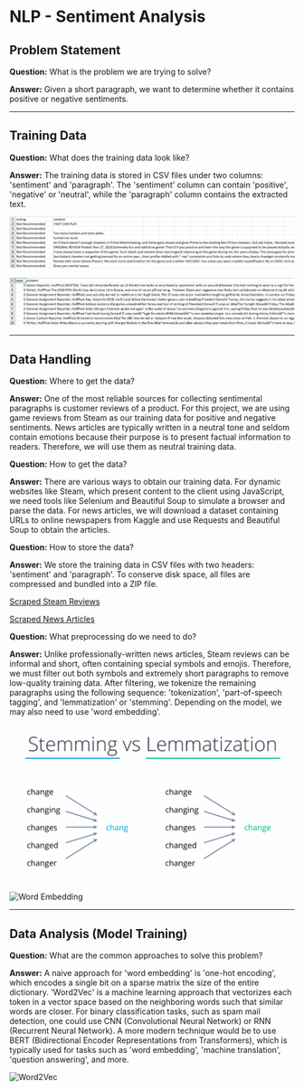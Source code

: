 # NLP - Sentiment Analysis

## Problem Statement

**Question:** What is the problem we are trying to solve?

**Answer:** Given a short paragraph, we want to determine whether it contains positive or negative sentiments.

---

## Training Data

**Question:** What does the training data look like?

**Answer:** The training data is stored in CSV files under two columns: 'sentiment' and 'paragraph'. The 'sentiment' column can contain 'positive', 'negative' or 'neutral', while the 'paragraph' column contains the extracted text.

![Steam Reviews Data Frame](images/steam_reviews_preliminary.png)

![News Articles](images/news.png)

---

## Data Handling

**Question:** Where to get the data?

**Answer:** One of the most reliable sources for collecting sentimental paragraphs is customer reviews of a product. For this project, we are using game reviews from Steam as our training data for positive and negative sentiments. News articles are typically written in a neutral tone and seldom contain emotions because their purpose is to present factual information to readers. Therefore, we will use them as neutral training data.

**Question:** How to get the data?

**Answer:** There are various ways to obtain our training data. For dynamic websites like Steam, which present content to the client using JavaScript, we need tools like Selenium and Beautiful Soup to simulate a browser and parse the data. For news articles, we will download a dataset containing URLs to online newspapers from Kaggle and use Requests and Beautiful Soup to obtain the articles.

**Question:** How to store the data?

**Answer:** We store the training data in CSV files with two headers: 'sentiment' and 'paragraph'. To conserve disk space, all files are compressed and bundled into a ZIP file.

[Scraped Steam Reviews](https://drive.google.com/file/d/175SDxxaWLFDwc8rsS7HXR701Y98Sq_qL/view?usp=share_link)

[Scraped News Articles](https://drive.google.com/file/d/1-43d6oVSrXvQtsxqK5HgUn4gmDAA1Rtt/view?usp=share_link)

**Question:** What preprocessing do we need to do?

**Answer:** Unlike professionally-written news articles, Steam reviews can be informal and short, often containing special symbols and emojis. Therefore, we must filter out both symbols and extremely short paragraphs to remove low-quality training data. After filtering, we tokenize the remaining paragraphs using the following sequence: 'tokenization', 'part-of-speech tagging', and 'lemmatization' or 'stemming'. Depending on the model, we may also need to use 'word embedding'.

![Lemmatization](images/lemmatization.webp)

![Word Embedding](https://miro.medium.com/v2/resize:fit:1400/0*H-w8rjUvuN6kw5kk.png)

---

## Data Analysis (Model Training)

**Question:** What are the common approaches to solve this problem?

**Answer:** A naive approach for 'word embedding' is 'one-hot encoding', which encodes a single bit on a sparse matrix the size of the entire dictionary. 'Word2Vec' is a machine learning approach that vectorizes each token in a vector space based on the neighboring words such that similar words are closer. For binary classification tasks, such as spam mail detection, one could use CNN (Convolutional Neural Network) or RNN (Recurrent Neural Network). A more modern technique would be to use BERT (Bidirectional Encoder Representations from Transformers), which is typically used for tasks such as 'word embedding', 'machine translation', 'question answering', and more.

![Word2Vec](https://devopedia.org/images/article/221/9279.1570465016.png)
